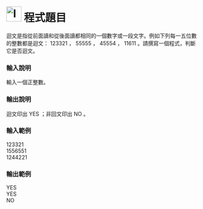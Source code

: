 <h1><img class="alignnone  wp-image-41" src="https://catmaoblog.files.wordpress.com/2016/10/3h9rzur.png" alt="Icon made by Popcorns Arts from www.flaticon.com" width="40" height="40" /> 程式題目</h1>
迴文是指從前面讀和從後面讀都相同的一個數字或一段文字。例如下列每一五位數的整數都是迴文： 123321 ， 55555 ， 45554 ， 11611 。請撰寫一個程式，判斷它是否迴文。<br>

<h3>輸入說明</h3>
輸入一個正整數。<br>

<h3>輸出說明</h3>
迴文印出 YES ；非回文印出 NO 。<br>

<h3>輸入範例</h3>
123321<br>
1556551<br>
1244221<br>

<h3>輸出範例</h3>
YES<br>
YES<br>
NO<br>
